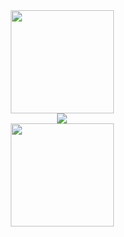 
    
<div align="center">
    <img height=165 src="https://github-readme-stats.vercel.app/api/wakatime?username=@2df53ec2-9143-4574-ad5b-54e48b911590"> </br>
    <img src="https://github-readme-streak-stats.herokuapp.com?user=Krimax0&theme=codestackr&type=png"> </br>
    <img height=165 src="https://github-readme-stats.vercel.app/api?username=Krimax0&count_private=true&theme=radical&show_icons=true"> </br>
   
<div/>
   
